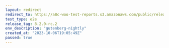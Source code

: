 ```yaml
---
layout: redirect
redirect_to: https://a8c-woo-test-reports.s3.amazonaws.com/public/release/8.2.0-rc.2/gutenberg-nightly/e2e/index.html
test_type: e2e
release_tag: 8.2.0-rc.2
env_description: "gutenberg-nightly"
created_at: "2023-10-06T19:05:49Z"
passed: true
---
```

